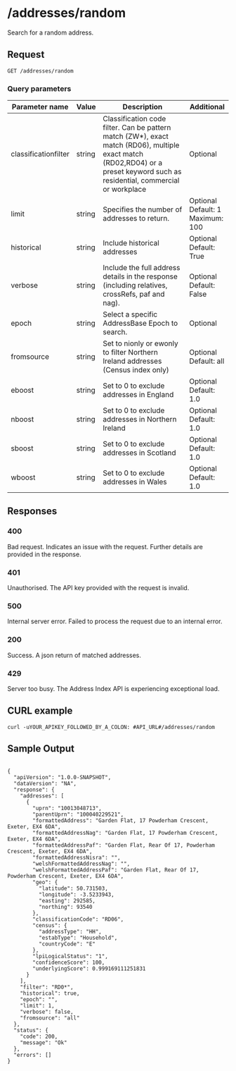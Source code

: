 <h1>/addresses/random</h1>

<p>Search for a random address.</p>

<h2>Request</h2>

<p><code>GET /addresses/random</code></p>

<h3>Query parameters</h3>

<table class="table">
  <thead class="table--head">
    <th scope="col" class="table--header--cell">Parameter name</th>
    <th scope="col" class="table--header--cell">Value</th>
    <th scope="col" class="table--header--cell">Description</th>
    <th scope="col" class="table--header--cell">Additional</th>
  </thead>
  <tbody>    
    <tr class="table--row">
        <td class="table--cell">classificationfilter</td>
        <td class="table--cell">string</td>
        <td class="table--cell">Classification code filter. Can be pattern match (ZW*), exact match (RD06), multiple exact match (RD02,RD04) or a preset keyword such as residential, commercial or workplace</td>
        <td class="table--cell">Optional</td>
    </tr>    
    <tr class="table--row">
        <td class="table--cell">limit</td>
        <td class="table--cell">string</td>
        <td class="table--cell">Specifies the number of addresses to return.</td>
        <td class="table--cell">
            Optional
            <br>Default: 1
            <br>Maximum: 100
        </td>
    </tr>    
    <tr class="table--row">
        <td class="table--cell">historical</td>
        <td class="table--cell">string</td>
        <td class="table--cell">Include historical addresses</td>
        <td class="table--cell">
            Optional
            <br>Default: True
        </td>
    </tr>    
    <tr class="table--row">
        <td class="table--cell">verbose</td>
        <td class="table--cell">string</td>
        <td class="table--cell">Include the full address details in the response (including relatives, crossRefs, paf and nag).</td>
        <td class="table--cell">
            Optional
            <br>Default: False            
        </td>
    </tr>    
    <tr class="table--row">
        <td class="table--cell">epoch</td>
        <td class="table--cell">string</td>
        <td class="table--cell">Select a specific AddressBase Epoch to search.</td>
        <td class="table--cell">
            Optional
        </td>
    </tr>
    <tr class="table--row">
          <td class="table--cell">fromsource</td>
          <td class="table--cell">string</td>
          <td class="table--cell">Set to nionly or ewonly to filter Northern Ireland addresses (Census index only)</td>
          <td class="table--cell">
              Optional
              <br>Default: all
          </td>
    </tr>
            <tr class="table--row">
               <td class="table--cell">eboost</td>
               <td class="table--cell">string</td>
               <td class="table--cell">Set to 0 to exclude addresses in England</td>
               <td class="table--cell">
                    Optional
                    <br>Default: 1.0
                </td>
            </tr>
            <tr class="table--row">
                <td class="table--cell">nboost</td>
                <td class="table--cell">string</td>
                <td class="table--cell">Set to 0 to exclude addresses in Northern Ireland</td>
                <td class="table--cell">
                    Optional
                    <br>Default: 1.0
                </td>
            </tr>
            <tr class="table--row">
                <td class="table--cell">sboost</td>
                <td class="table--cell">string</td>
                <td class="table--cell">Set to 0 to exclude addresses in Scotland</td>
                <td class="table--cell">
                    Optional
                    <br>Default: 1.0
                </td>
            </tr>
            <tr class="table--row">
                <td class="table--cell">wboost</td>
                <td class="table--cell">string</td>
                <td class="table--cell">Set to 0 to exclude addresses in Wales</td>
                <td class="table--cell">
                     Optional
                    <br>Default: 1.0
                </td>
            </tr>
  </tbody>
</table>

<h2>Responses</h2>

<h3>400</h3>
<p>Bad request. Indicates an issue with the request. Further details are provided in the response.</p>

<h3>401</h3>
<p>Unauthorised. The API key provided with the request is invalid.</p>

<h3>500</h3>
<p>Internal server error. Failed to process the request due to an internal error.</p>

<h3>200</h3>
<p>Success. A json return of matched addresses.</p>

<h3>429</h3>
<p>Server too busy. The Address Index API is experiencing exceptional load.</p>

<h2>CURL example</h2>

<div class="markdown">
    <pre><code>curl -uYOUR_APIKEY_FOLLOWED_BY_A_COLON: #API_URL#/addresses/random</code></pre>
</div>

   <h2>Sample Output</h2>

   <pre><code>
{
  "apiVersion": "1.0.0-SNAPSHOT",
  "dataVersion": "NA",
  "response": {
    "addresses": [
      {
        "uprn": "10013048713",
        "parentUprn": "100040229521",
        "formattedAddress": "Garden Flat, 17 Powderham Crescent, Exeter, EX4 6DA",
        "formattedAddressNag": "Garden Flat, 17 Powderham Crescent, Exeter, EX4 6DA",
        "formattedAddressPaf": "Garden Flat, Rear Of 17, Powderham Crescent, Exeter, EX4 6DA",
        "formattedAddressNisra": "",
        "welshFormattedAddressNag": "",
        "welshFormattedAddressPaf": "Garden Flat, Rear Of 17, Powderham Crescent, Exeter, EX4 6DA",
        "geo": {
          "latitude": 50.731503,
          "longitude": -3.5233943,
          "easting": 292585,
          "northing": 93540
        },
        "classificationCode": "RD06",
        "census": {
          "addressType": "HH",
          "estabType": "Household",
          "countryCode": "E"
        },
        "lpiLogicalStatus": "1",
        "confidenceScore": 100,
        "underlyingScore": 0.999169111251831
      }
    ],
    "filter": "RD0*",
    "historical": true,
    "epoch": "",
    "limit": 1,
    "verbose": false,
    "fromsource": "all"
  },
  "status": {
    "code": 200,
    "message": "Ok"
  },
  "errors": []
}
</code></pre>